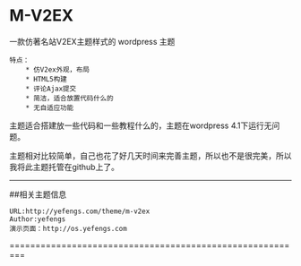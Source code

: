 # M-V2EX
一款仿著名站V2EX主题样式的 wordpress 主题

	特点：
		* 仿V2ex外观，布局
		* HTML5构建
		* 评论Ajax提交
		* 简洁，适合放置代码什么的
		* 无自适应功能



主题适合搭建放一些代码和一些教程什么的，主题在wordpress 4.1下运行无问题。


主题相对比较简单，自己也花了好几天时间来完善主题，所以也不是很完美，所以我将此主题托管在github上了。

----------------------------------------------------------
##相关主题信息
	
	URL:http://yefengs.com/theme/m-v2ex
	Author:yefengs
	演示页面：http://os.yefengs.com
=========================================================
	
